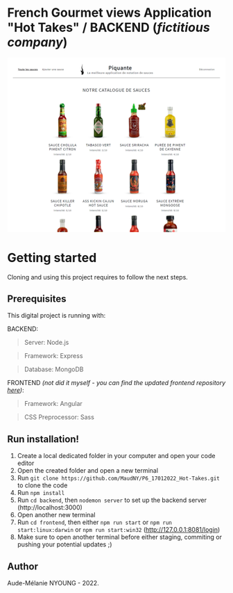 # French Gourmet views Application "Hot Takes" / BACKEND (*fictitious company*)

!["Hot Takes" Application - Presentation image](https://github.com/MaudNY/P6_17012022_Hot-Takes/blob/main/HotTakes-photo.png "Hot Takes application presentation image")

<h1>Getting started</h1>

Cloning and using this project requires to follow the next steps.

<h2>Prerequisites</h2>

This digital project is running with:

BACKEND:

> Server: Node.js

> Framework: Express

> Database: MongoDB

FRONTEND *(not did it myself - you can find the updated frontend repository [here](https://github.com/OpenClassrooms-Student-Center/Web-Developer-P6))*:

> Framework: Angular

> CSS Preprocessor: Sass

<h2>Run installation!</h2>

1. Create a local dedicated folder in your computer and open your code editor
2. Open the created folder and open a new terminal
3. Run ` git clone https://github.com/MaudNY/P6_17012022_Hot-Takes.git ` to clone the code
4. Run ` npm install `
5. Run ` cd backend `, then ` nodemon server ` to set up the backend server (http://localhost:3000) 
6. Open another new terminal
7. Run ` cd frontend `, then either ` npm run start ` or ` npm run start:linux:darwin ` or ` npm run start:win32 ` (http://127.0.0.1:8081/login)
8. Make sure to open another terminal before either staging, commiting or pushing your potential updates ;)

<h2>Author</h2>

Aude-Mélanie NYOUNG - 2022.
